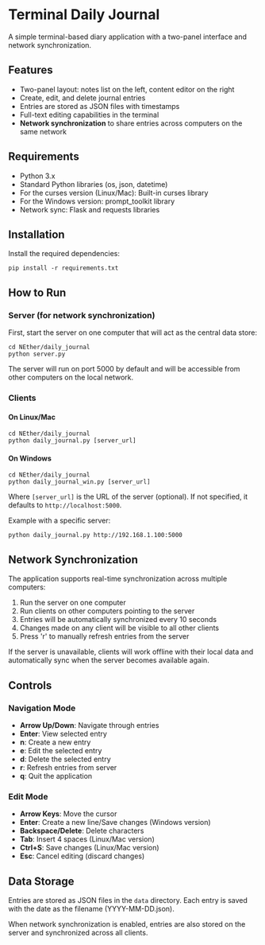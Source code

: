 # Terminal Daily Journal

A simple terminal-based diary application with a two-panel interface and network synchronization.

## Features

- Two-panel layout: notes list on the left, content editor on the right
- Create, edit, and delete journal entries
- Entries are stored as JSON files with timestamps
- Full-text editing capabilities in the terminal
- **Network synchronization** to share entries across computers on the same network

## Requirements

- Python 3.x
- Standard Python libraries (os, json, datetime)
- For the curses version (Linux/Mac): Built-in curses library
- For the Windows version: prompt_toolkit library
- Network sync: Flask and requests libraries

## Installation

Install the required dependencies:

```
pip install -r requirements.txt
```

## How to Run

### Server (for network synchronization)

First, start the server on one computer that will act as the central data store:

```
cd NEther/daily_journal
python server.py
```

The server will run on port 5000 by default and will be accessible from other computers on the local network.

### Clients

#### On Linux/Mac
```
cd NEther/daily_journal
python daily_journal.py [server_url]
```

#### On Windows
```
cd NEther/daily_journal
python daily_journal_win.py [server_url]
```

Where `[server_url]` is the URL of the server (optional). If not specified, it defaults to `http://localhost:5000`.

Example with a specific server:
```
python daily_journal.py http://192.168.1.100:5000
```

## Network Synchronization

The application supports real-time synchronization across multiple computers:

1. Run the server on one computer
2. Run clients on other computers pointing to the server
3. Entries will be automatically synchronized every 10 seconds
4. Changes made on any client will be visible to all other clients
5. Press 'r' to manually refresh entries from the server

If the server is unavailable, clients will work offline with their local data and automatically sync when the server becomes available again.

## Controls

### Navigation Mode

- **Arrow Up/Down**: Navigate through entries
- **Enter**: View selected entry
- **n**: Create a new entry
- **e**: Edit the selected entry
- **d**: Delete the selected entry
- **r**: Refresh entries from server
- **q**: Quit the application

### Edit Mode

- **Arrow Keys**: Move the cursor
- **Enter**: Create a new line/Save changes (Windows version)
- **Backspace/Delete**: Delete characters
- **Tab**: Insert 4 spaces (Linux/Mac version)
- **Ctrl+S**: Save changes (Linux/Mac version)
- **Esc**: Cancel editing (discard changes)

## Data Storage

Entries are stored as JSON files in the `data` directory. Each entry is saved with the date as the filename (YYYY-MM-DD.json).

When network synchronization is enabled, entries are also stored on the server and synchronized across all clients. 